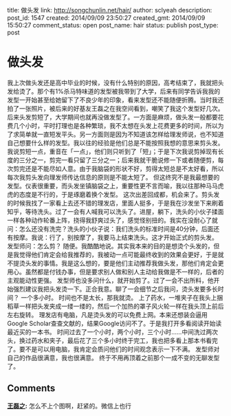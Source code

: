 title: 做头发
link: http://songchunlin.net/hair/
author: sclyeah
description: 
post_id: 1547
created: 2014/09/09 23:50:27
created_gmt: 2014/09/09 15:50:27
comment_status: open
post_name: hair
status: publish
post_type: post

# 做头发

我上次做头发还是高中毕业的时候，没有什么特别的原因，高考结束了，我就把头发给烫了。那个有1%杀马特味道的发型被我带到了大学，后来有同学告诉我我的发型一开始甚至给她留下了不良少年的印象，看来发型还不能随便折腾。当时我还拍了一张照片，被后来的好基友王磊之在我空间看到，嘲笑了我这个发型好几次。 后来头发剪短了，大学期间也就再没做发型了。一方面是麻烦，做头发一般都要花费几个小时，平时打理也是各种繁琐，我不太想在头发上花费更多的时间，所以为了求简单就一直短发平头。另一方面则是因为不知道该怎样给理发师说，也不知道自己想要什么样的发型。我以往的经验是他们总是不能按照我想的意思来剪头发。我说剪短一点，重音在「一点」，他们则只听到了「短」；于是下次我说剪掉现有长度的三分之一，剪完一看只留了三分之一；后来我就干脆说修一下或者随便剪，每次剪完还是不能尽如人意。由于我脑袋的形状不好，剪得太短总是不太好看，所以每次我剪头发向理发师传达信息的原则是不能太短了。 但这终究不是我最想要的发型。仪表很重要，而头发坐镇脑袋之上，重要性更不言而喻，我以往那种马马虎虎的态度是不行的，于是琢磨着换个发型。 这次出差回成都，机会来了。剪头发的时候我找了一家看上去还不错的理发店，里面人挺多，于是我在沙发坐下来刷着知乎，等待洗头。过了一会有人喊我可以洗头了。进屋，躺下，洗头的小伙子揉面一样各种动作轮番上阵，挠得我舒爽过头了，感觉怪别扭的。我实在没耐心了就问：怎么还没有洗完？洗头的小伙子说：我们洗头的标准时间是40分钟，后面还有按摩。我说：行了，别按摩了，我要马上结束洗头。这才开始正式的剪头发。 发型师问：怎么剪？ 随便。我酷酷地说。其实我本来的目的是想烫个头发的，但是我觉得他们肯定会给我推荐的，我被动一点可能最终收到的效果会更好，于是就不提烫头发的事情。我是这么想的，要是他们主动推荐我做头发，那他们肯定会更用心。虽然都是付钱办事，但是要求别人做和别人主动给我做是不一样的，后者的主观能动性更强。 发型师也没多问什么，就开始剪了。过了一会不出所料，他开始强烈建议我把头发烫一下。正合我意。聊了一会细节之后我问，烫头发要多长时间？ 一个多小时。 时间也不是太长，那我就烫。 上了药水，一堆夹子在我头上捆稻草一样把头发夹成一缕一缕的，然后一个加热的罩子风火轮一样在我头顶上前后左右旋转。 理发店有电脑，凡是烫头发的可以免费上网。本来还想装会逼用Google Scholar查查文献的，结果Google访问不了。于是我打开多看阅读开始读最近买的一本书。 时间过去了一个小时，两个小时，三个小时……中间洗过两次头，换过药水和夹子，最后花了三个多小时终于完工，我也把多看上那本书看完了。要不是可以用电脑，我肯定会质问他们的时间观念表示一下不满。 发型师对自己的作品很满意，我也很满意。 终于不用再顶着之前那个一成不变的无聊发型了。

## Comments

**[王磊之](#16982 "2014-09-19 17:32:26"):** 怎么不上个图啊，赶紧的。微信上也行

